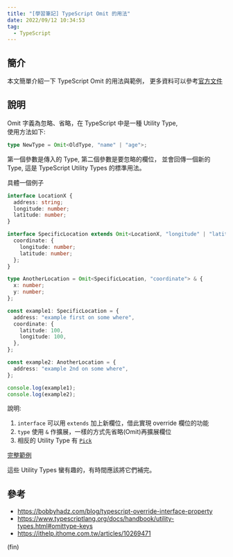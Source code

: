 ```yaml
---
title: "[學習筆記] TypeScript Omit 的用法"
date: 2022/09/12 10:34:53
tag:
  - TypeScript
---
```


## 簡介

本文簡單介紹一下 TypeScript Omit 的用法與範例，
更多資料可以參考[官方文件](https://www.typescriptlang.org/docs/handbook/utility-types.html)

## 說明

Omit 字義為忽略、省略，在 TypeScript 中是一種 Utility Type,  
使用方法如下:

```typescript
type NewType = Omit<OldType, "name" | "age">;
```

第一個參數是傳入的 Type, 第二個參數是要忽略的欄位，
並會回傳一個新的 Type, 這是 TypeScript Utility Types 的標準用法。

具體一個例子

```typescript
interface LocationX {
  address: string;
  longitude: number;
  latitude: number;
}

interface SpecificLocation extends Omit<LocationX, "longitude" | "latitude"> {
  coordinate: {
    longitude: number;
    latitude: number;
  };
}

type AnotherLocation = Omit<SpecificLocation, "coordinate"> & {
  x: number;
  y: number;
};

const example1: SpecificLocation = {
  address: "example first on some where",
  coordinate: {
    latitude: 100,
    longitude: 100,
  },
};

const example2: AnotherLocation = {
  address: "example 2nd on some where",
};

console.log(example1);
console.log(example2);
```

說明:

1. `interface` 可以用 `extends` 加上新欄位，借此實現 override 欄位的功能
2. `type` 使用 `&` 作擴展，一樣的方式先省略(Omit)再擴展欄位
3. 相反的 Utility Type 有 [`Pick`](https://www.typescriptlang.org/docs/handbook/utility-types.html#picktype-keys)

[完整範例](https://codesandbox.io/s/typescript-omit-sample-etoc9s)

這些 Utility Types 蠻有趣的，有時間應該將它們補完。

## 參考

- <https://bobbyhadz.com/blog/typescript-override-interface-property>
- <https://www.typescriptlang.org/docs/handbook/utility-types.html#omittype-keys>
- <https://ithelp.ithome.com.tw/articles/10269471>

(fin)
